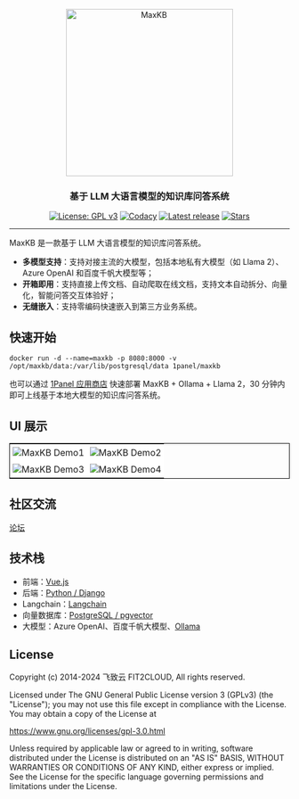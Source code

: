 <p align="center"><img src= "https://github.com/1Panel-dev/maxkb/assets/52996290/c0694996-0eed-40d8-b369-322bf2a380bf" alt="MaxKB" width="300" /></p>
<h3 align="center">基于 LLM 大语言模型的知识库问答系统</h3>
<p align="center">
  <a href="https://www.gnu.org/licenses/old-licenses/gpl-3.0"><img src="https://img.shields.io/github/license/1Panel-dev/maxkb?color=%231890FF" alt="License: GPL v3"></a>
  <a href="https://app.codacy.com/gh/1Panel-dev/maxkb?utm_source=github.com&utm_medium=referral&utm_content=1Panel-dev/maxkb&utm_campaign=Badge_Grade_Dashboard"><img src="https://app.codacy.com/project/badge/Grade/da67574fd82b473992781d1386b937ef" alt="Codacy"></a>
  <a href="https://github.com/1Panel-dev/maxkb/releases/latest"><img src="https://img.shields.io/github/v/release/1Panel-dev/maxkb" alt="Latest release"></a>
  <a href="https://github.com/1Panel-dev/maxkb"><img src="https://img.shields.io/github/stars/1Panel-dev/maxkb?color=%231890FF&style=flat-square" alt="Stars"></a>    
</p>
<hr/>

MaxKB 是一款基于 LLM 大语言模型的知识库问答系统。   

- **多模型支持**：支持对接主流的大模型，包括本地私有大模型（如 Llama 2）、Azure OpenAI 和百度千帆大模型等；
- **开箱即用**：支持直接上传文档、自动爬取在线文档，支持文本自动拆分、向量化，智能问答交互体验好；
- **无缝嵌入**：支持零编码快速嵌入到第三方业务系统。

## 快速开始

```
docker run -d --name=maxkb -p 8080:8000 -v /opt/maxkb/data:/var/lib/postgresql/data 1panel/maxkb
```

也可以通过 [1Panel 应用商店](https://apps.fit2cloud.com/1panel) 快速部署 MaxKB + Ollama + Llama 2，30 分钟内即可上线基于本地大模型的知识库问答系统。

## UI 展示

<table style="border-collapse: collapse; border: 1px solid black;">
  <tr>
    <td style="padding: 5px;background-color:#fff;"><img src= "https://github.com/1Panel-dev/MaxKB/assets/80892890/2b893a25-ae46-48da-b6a1-61d23015565e" alt="MaxKB Demo1"   /></td>
    <td style="padding: 5px;background-color:#fff;"><img src= "https://github.com/1Panel-dev/MaxKB/assets/80892890/3e50e7ff-cdc4-4a37-b430-d84975f11d4e" alt="MaxKB Demo2"   /></td>
  </tr>
  <tr>
    <td style="padding: 5px;background-color:#fff;"><img src= "https://github.com/1Panel-dev/MaxKB/assets/80892890/dfdcc03f-ef36-4f75-bb82-797c0f9da1ad" alt="MaxKB Demo3"   /></td>
    <td style="padding: 5px;background-color:#fff;"><img src= "https://github.com/1Panel-dev/MaxKB/assets/80892890/884a9db1-3f93-4013-bc8f-a3f0dbcfeb2f" alt="MaxKB Demo4"   /></td>
  </tr>
</table>

## 社区交流

[论坛](https://bbs.fit2cloud.com/c/mk/11)

## 技术栈

-   前端：[Vue.js](https://cn.vuejs.org/)
-   后端：[Python / Django](https://www.djangoproject.com/)
-   Langchain：[Langchain](https://www.langchain.com/)
-   向量数据库：[PostgreSQL / pgvector](https://www.postgresql.org/)
-   大模型：Azure OpenAI、百度千帆大模型、[Ollama](https://github.com/ollama/ollama)

## License

Copyright (c) 2014-2024 飞致云 FIT2CLOUD, All rights reserved.

Licensed under The GNU General Public License version 3 (GPLv3)  (the "License"); you may not use this file except in compliance with the License. You may obtain a copy of the License at

<https://www.gnu.org/licenses/gpl-3.0.html>

Unless required by applicable law or agreed to in writing, software distributed under the License is distributed on an "AS IS" BASIS, WITHOUT WARRANTIES OR CONDITIONS OF ANY KIND, either express or implied. See the License for the specific language governing permissions and limitations under the License.
